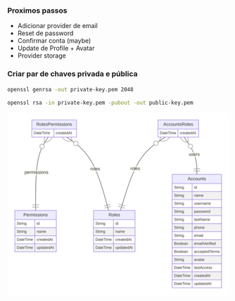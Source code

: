 ### Proximos passos

- Adicionar provider de email
- Reset de password
- Confirmar conta (maybe)
- Update de Profile + Avatar
- Provider storage

### Criar par de chaves privada e pública

```sh
openssl genrsa -out private-key.pem 2048
```

```sh
openssl rsa -in private-key.pem -pubout -out public-key.pem
```

<p align="center">
 <img src="./prisma/ERD.svg" />
</p>
